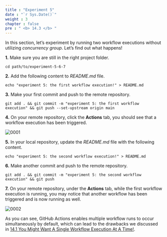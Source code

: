 ```yaml
---
title : "Experiment 5"
date : "`r Sys.Date()`"
weight : 3
chapter : false
pre : " <b> 14.3 </b> "
---
```


In this section, let’s experiment by running two workflow executions without utilizing *concurrency group*. Let’s find out what happens!

**1.** Make sure you are still in the right project folder.

```git
cd path/to/experiment-5-6-7
```

**2.** Add the following content to *README.md* file.

```git
echo "experiment 5: the first workflow execution!" > README.md
```

**3.** Make your first commit and push to the remote repository.

```git
git add . && git commit -m "experiment 5: the first workflow execution" && git push --set-upstream origin main
```

**4.** On your remote repository, click the **Actions** tab, you should see that a workflow execution has been triggered.

![0001](/images/14/3/0001.svg?featherlight=false&width=100pc)

**5.** In your local repository, update the *README.md* file with the following content.

```git
echo "experiment 5: the second workflow execution!" > README.md
```

**6.** Make another commit and push to the remote repository.

```git
git add . && git commit -m "experiment 5: the second workflow execution" && git push
```

**7.** On your remote repository, under the **Actions** tab, while the first workflow execution is running, you may notice that another workflow has been triggered and is now running as well.

![0002](/images/14/3/0002.svg?featherlight=false&width=100pc)

As you can see, GitHub Actions enables multiple workflow runs to occur simultaneously by default, which can lead to the drawbacks we discussed in [14.1 You Might Want A Single Workflow Execution At A Time!](14-experiments-with-gitHub-actions-concurrency-group/1-you-might-want-a-single-workflow-execution-at-a-time!).






